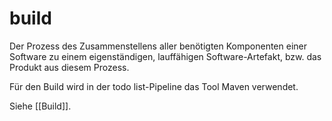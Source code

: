 # build
Der Prozess des Zusammenstellens aller benötigten Komponenten einer Software zu einem eigenständigen, lauffähigen Software-Artefakt, bzw. das Produkt aus diesem Prozess.

Für den Build wird in der todo list-Pipeline das Tool Maven verwendet.

Siehe [[Build]].